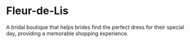 # Fleur-de-Lis
A bridal boutique that helps brides find the perfect dress for their special day, providing a memorable shopping experience.
